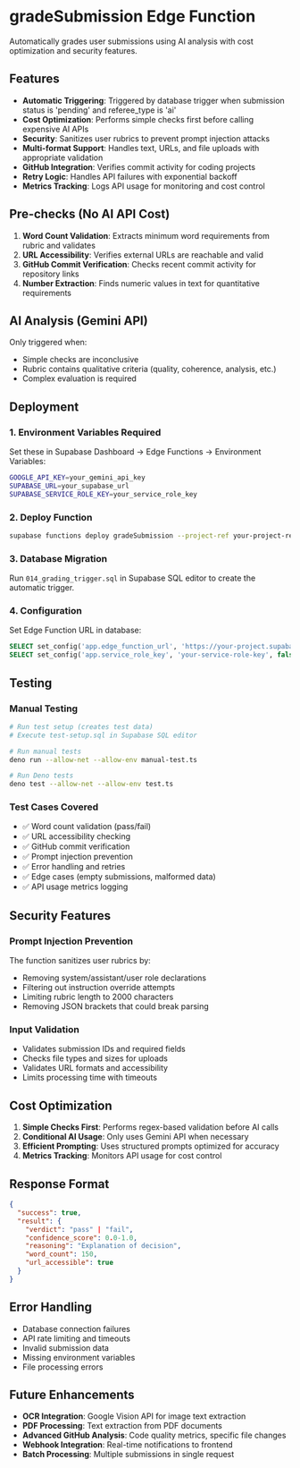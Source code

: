 # gradeSubmission Edge Function

Automatically grades user submissions using AI analysis with cost optimization and security features.

## Features

- **Automatic Triggering**: Triggered by database trigger when submission status is 'pending' and referee_type is 'ai'
- **Cost Optimization**: Performs simple checks first before calling expensive AI APIs
- **Security**: Sanitizes user rubrics to prevent prompt injection attacks
- **Multi-format Support**: Handles text, URLs, and file uploads with appropriate validation
- **GitHub Integration**: Verifies commit activity for coding projects
- **Retry Logic**: Handles API failures with exponential backoff
- **Metrics Tracking**: Logs API usage for monitoring and cost control

## Pre-checks (No AI API Cost)

1. **Word Count Validation**: Extracts minimum word requirements from rubric and validates
2. **URL Accessibility**: Verifies external URLs are reachable and valid
3. **GitHub Commit Verification**: Checks recent commit activity for repository links
4. **Number Extraction**: Finds numeric values in text for quantitative requirements

## AI Analysis (Gemini API)

Only triggered when:
- Simple checks are inconclusive
- Rubric contains qualitative criteria (quality, coherence, analysis, etc.)
- Complex evaluation is required

## Deployment

### 1. Environment Variables Required

Set these in Supabase Dashboard → Edge Functions → Environment Variables:

```bash
GOOGLE_API_KEY=your_gemini_api_key
SUPABASE_URL=your_supabase_url
SUPABASE_SERVICE_ROLE_KEY=your_service_role_key
```

### 2. Deploy Function

```bash
supabase functions deploy gradeSubmission --project-ref your-project-ref
```

### 3. Database Migration

Run `014_grading_trigger.sql` in Supabase SQL editor to create the automatic trigger.

### 4. Configuration

Set Edge Function URL in database:
```sql
SELECT set_config('app.edge_function_url', 'https://your-project.supabase.co', false);
SELECT set_config('app.service_role_key', 'your-service-role-key', false);
```

## Testing

### Manual Testing

```bash
# Run test setup (creates test data)
# Execute test-setup.sql in Supabase SQL editor

# Run manual tests
deno run --allow-net --allow-env manual-test.ts

# Run Deno tests
deno test --allow-net --allow-env test.ts
```

### Test Cases Covered

- ✅ Word count validation (pass/fail)
- ✅ URL accessibility checking
- ✅ GitHub commit verification
- ✅ Prompt injection prevention
- ✅ Error handling and retries
- ✅ Edge cases (empty submissions, malformed data)
- ✅ API usage metrics logging

## Security Features

### Prompt Injection Prevention

The function sanitizes user rubrics by:
- Removing system/assistant/user role declarations
- Filtering out instruction override attempts
- Limiting rubric length to 2000 characters
- Removing JSON brackets that could break parsing

### Input Validation

- Validates submission IDs and required fields
- Checks file types and sizes for uploads
- Validates URL formats and accessibility
- Limits processing time with timeouts

## Cost Optimization

1. **Simple Checks First**: Performs regex-based validation before AI calls
2. **Conditional AI Usage**: Only uses Gemini API when necessary
3. **Efficient Prompting**: Uses structured prompts optimized for accuracy
4. **Metrics Tracking**: Monitors API usage for cost control

## Response Format

```json
{
  "success": true,
  "result": {
    "verdict": "pass" | "fail",
    "confidence_score": 0.0-1.0,
    "reasoning": "Explanation of decision",
    "word_count": 150,
    "url_accessible": true
  }
}
```

## Error Handling

- Database connection failures
- API rate limiting and timeouts
- Invalid submission data
- Missing environment variables
- File processing errors

## Future Enhancements

- **OCR Integration**: Google Vision API for image text extraction
- **PDF Processing**: Text extraction from PDF documents
- **Advanced GitHub Analysis**: Code quality metrics, specific file changes
- **Webhook Integration**: Real-time notifications to frontend
- **Batch Processing**: Multiple submissions in single request